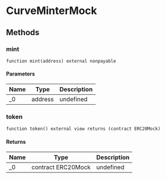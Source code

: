 # CurveMinterMock









## Methods

### mint

```solidity
function mint(address) external nonpayable
```





#### Parameters

| Name | Type | Description |
|---|---|---|
| _0 | address | undefined |

### token

```solidity
function token() external view returns (contract ERC20Mock)
```






#### Returns

| Name | Type | Description |
|---|---|---|
| _0 | contract ERC20Mock | undefined |




